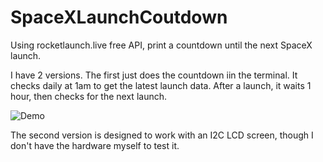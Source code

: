 # SpaceXLaunchCoutdown
Using rocketlaunch.live free API, print a countdown until the next SpaceX launch.

I have 2 versions. The first just does the countdown iin the terminal. It checks daily at 1am to get the latest launch data. After a launch, it waits 1 hour, then checks for the next launch.


![Demo](https://user-images.githubusercontent.com/2019948/172168912-0fba9011-bc92-468b-b837-f489b962ce39.gif)



The second version is designed to work with an I2C LCD screen, though I don't have the hardware myself to test it. 
